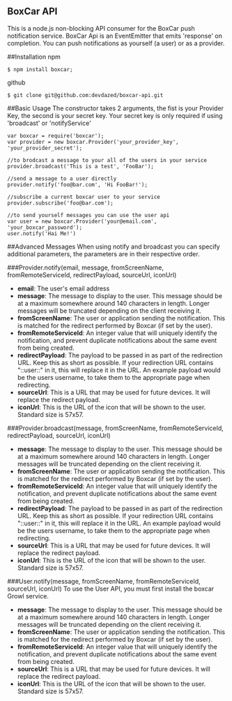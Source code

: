 ## BoxCar API
This is a node.js non-blocking API consumer for the BoxCar push notification service.  BoxCar Api is an EventEmitter that emits 'response' on completion.  You can push notifications as yourself (a user) or as a provider.

##Installation
npm

    $ npm install boxcar;
  
github

    $ git clone git@github.com:devdazed/boxcar-api.git

##Basic Usage
The constructor takes 2 arguments, the fist is your Provider Key, the second is your secret key.  Your secret key is only required if using 'broadcast' or 'notifyService'

    var boxcar = require('boxcar');
    var provider = new boxcar.Provider('your_provider_key', 'your_provider_secret');

    //to brodcast a message to your all of the users in your service
    provider.broadcast('This is a test', 'FooBar');
    
    //send a message to a user directly
    provider.notify('foo@bar.com', 'Hi FooBar!');
    
    //subscribe a current boxcar user to your service
    provider.subscribe('foo@bar.com');
    
    //to send yourself messages you can use the user api
    var user = new boxcar.Provider('your@email.com', 'your_boxcar_password');
    user.notify('Hai Me!')
    
##Advanced Messages
When using notify and broadcast you can specify additional parameters, the parameters are in their respective order.

###Provider.notify(email, message, fromScreenName, fromRemoteServiceId, redirectPayload, sourceUrl, iconUrl)

 - **email**: The user's email address
 - **message**: The message to display to the user. This message should be at a maximum somewhere around 140 characters in length. Longer messages will be truncated depending on the client receiving it.
 - **fromScreenName**:  The user or application sending the notification. This is matched for the redirect performed by Boxcar (if set by the user).
 - **fromRemoteServiceId**: An integer value that will uniquely identify the notification, and prevent duplicate notifications about the same event from being created.
 - **redirectPayload**: The payload to be passed in as part of the redirection URL. Keep this as short as possible. If your redirection URL contains "::user::" in it, this will replace it in the URL. An example payload would be the users username, to take them to the appropriate page when redirecting.
 - **sourceUrl**: This is a URL that may be used for future devices. It will replace the redirect payload.
 - **iconUrl**: This is the URL of the icon that will be shown to the user. Standard size is 57x57.
 
###Provider.broadcast(message, fromScreenName, fromRemoteServiceId, redirectPayload, sourceUrl, iconUrl)

- **message**: The message to display to the user. This message should be at a maximum somewhere around 140 characters in length. Longer messages will be truncated depending on the client receiving it.
- **fromScreenName**:  The user or application sending the notification. This is matched for the redirect performed by Boxcar (if set by the user).
- **fromRemoteServiceId**: An integer value that will uniquely identify the notification, and prevent duplicate notifications about the same event from being created.
- **redirectPayload**: The payload to be passed in as part of the redirection URL. Keep this as short as possible. If your redirection URL contains "::user::" in it, this will replace it in the URL. An example payload would be the users username, to take them to the appropriate page when redirecting.
- **sourceUrl**: This is a URL that may be used for future devices. It will replace the redirect payload.
- **iconUrl**: This is the URL of the icon that will be shown to the user. Standard size is 57x57.


###User.notify(message, fromScreenName, fromRemoteServiceId, sourceUrl, iconUrl)
To use the User API, you must first install the boxcar Growl service.

- **message**: The message to display to the user. This message should be at a maximum somewhere around 140 characters in length. Longer messages will be truncated depending on the client receiving it.
- **fromScreenName**:  The user or application sending the notification. This is matched for the redirect performed by Boxcar (if set by the user).
- **fromRemoteServiceId**: An integer value that will uniquely identify the notification, and prevent duplicate notifications about the same event from being created.
- **sourceUrl**: This is a URL that may be used for future devices. It will replace the redirect payload.
- **iconUrl**: This is the URL of the icon that will be shown to the user. Standard size is 57x57.


